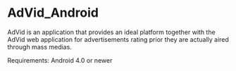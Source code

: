 # AdVid_Android

AdVid is an application that provides an ideal platform together with the AdVid web application for advertisements rating prior they are actually aired through mass medias.

Requirements:
    Android 4.0 or newer
